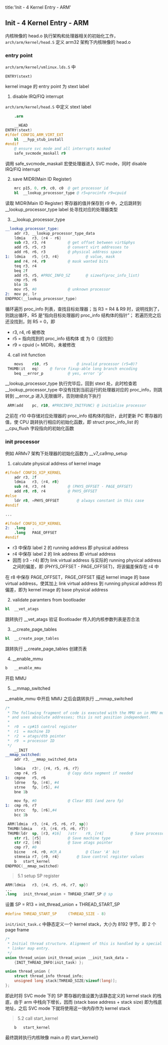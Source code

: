 title:'Init - 4 Kernel Entry - ARM'
## Init - 4 Kernel Entry - ARM

内核映像的 head.o 执行架构和处理器相关的初始化工作，`arch/arm/kernel/head.S` 定义 arm32 架构下内核映像的 head.o


### entry point

`arch/arm/kernel/vmlinux.lds.S` 中

```
ENTRY(stext)
```

kernel image 的 entry point 为 stext label


1. disable IRQ/FIQ interrupt

`arch/arm/kernel/head.S` 中定义 stext label

```s
	.arm

	__HEAD
ENTRY(stext)
#ifdef CONFIG_ARM_VIRT_EXT
	bl	__hyp_stub_install
#endif
	@ ensure svc mode and all interrupts masked
	safe_svcmode_maskall r9
```

调用 safe_svcmode_maskall 宏使处理器进入 SVC mode，同时 disable IRQ/FIQ interrupt


2. save MIDR(Main ID Register)

```s
	mrc	p15, 0, r9, c0, c0	@ get processor id
	bl	__lookup_processor_type @ r5=procinfo r9=cpuid
```

读取 MIDR(Main ID Register) 寄存器的值并保存到 r9 中，之后跳转到 __lookup_processor_type label 处寻找对应的处理器类型


3. __lookup_processor_type

```s
__lookup_processor_type:
	adr	r3, __lookup_processor_type_data
	ldmia	r3, {r4 - r6}
	sub	r3, r3, r4			@ get offset between virt&phys
	add	r5, r5, r3			@ convert virt addresses to
	add	r6, r6, r3			@ physical address space
1:	ldmia	r5, {r3, r4}			@ value, mask
	and	r4, r4, r9			@ mask wanted bits
	teq	r3, r4
	beq	2f
	add	r5, r5, #PROC_INFO_SZ		@ sizeof(proc_info_list)
	cmp	r5, r6
	blo	1b
	mov	r5, #0				@ unknown processor
2:	mov	pc, lr
ENDPROC(__lookup_processor_type)
```

循环遍历 proc_info 列表，查找目标处理器；当 R3 = R4 & R9 时，说明找到了，则跳出循环，R5 是“指向目标处理器的 proc_info 结构体的指针”； 若遍历完之后还没找到，则 R5 = 0，即

- r3, r4, r6 被修改
- r5 = 指向找到的 proc_info 结构体 或 为 0（没找到）
- r9 = cpuid (= MIDR)，未被修改


4. call init function

```s
	movs	r10, r5				@ invalid processor (r5=0)?
 THUMB(it	eq)		@ force fixup-able long branch encoding
	beq	__error_p			@ yes, error 'p'
```

__lookup_processor_type 执行完毕后，回到 stext 处，此时检查若 __lookup_processor_type 中没有找到当前运行的处理器对应的 proc_info，则跳转到 __error_p 进入无限循环，否则继续向下执行


```s
 ARM(add	pc, r10, #PROCINFO_INITFUNC) @ initialise processor
```

之前在 r10 中存储对应处理器的 proc_info 结构体的指针，此时更新 PC 寄存器的值，使 CPU 跳转执行相应的初始化函数，即 struct proc_info_list 的 __cpu_flush 字段指向的初始化函数


### init processor

例如 ARMv7 架构下处理器的初始化函数为 __v7_ca9mp_setup

1. calculate physical address of kernel image

```s
#ifndef CONFIG_XIP_KERNEL
	adr	r3, 2f
	ldmia	r3, {r4, r8}
	sub	r4, r3, r4			@ (PHYS_OFFSET - PAGE_OFFSET)
	add	r8, r8, r4			@ PHYS_OFFSET
#else
	ldr	r8, =PHYS_OFFSET		@ always constant in this case
#endif

...

#ifndef CONFIG_XIP_KERNEL
2:	.long	.
	.long	PAGE_OFFSET
#endif
```

- r3 中保存 label 2 的 running address 即 physical address
- r4 中保存 label 2 的 link address 即 virtual address
- 因而 (r3 - r4) 即为 link virtual address 与实际的 running physical address 之间的偏差，即 (PHYS_OFFSET - PAGE_OFFSET)，将该偏差保存在 r4 中

在 r8 中保存 PAGE_OFFSET，PAGE_OFFSET 描述 kernel image 的 base virtual address，使其加上 link virtual address 到 running physical address 的偏差，即为 kernel image 的 base physical address


2. validate paramters from bootloader

```s
bl	__vet_atags
```

跳转执行 __vet_atags 验证 Bootloader 传入的内核参数列表是否合法


3. __create_page_tables

```s
bl	__create_page_tables 
```

跳转执行 __create_page_tables 创建页表


4. __enable_mmu

```s
b	__enable_mmu
```

开启 MMU


5. __mmap_switched

__enable_mmu 中开启 MMU 之后会跳转执行 __mmap_switched

```s
/*
 * The following fragment of code is executed with the MMU on in MMU mode,
 * and uses absolute addresses; this is not position independent.
 *
 *  r0  = cp#15 control register
 *  r1  = machine ID
 *  r2  = atags/dtb pointer
 *  r9  = processor ID
 */
	__INIT
__mmap_switched:
	adr	r3, __mmap_switched_data

	ldmia	r3!, {r4, r5, r6, r7}
	cmp	r4, r5				@ Copy data segment if needed
1:	cmpne	r5, r6
	ldrne	fp, [r4], #4
	strne	fp, [r5], #4
	bne	1b

	mov	fp, #0				@ Clear BSS (and zero fp)
1:	cmp	r6, r7
	strcc	fp, [r6],#4
	bcc	1b

 ARM(ldmia	r3, {r4, r5, r6, r7, sp})
 THUMB(ldmia	r3, {r4, r5, r6, r7})
 THUMB(ldr	sp, [r3, #16]	)str	r9, [r4]			@ Save processor ID
	str	r1, [r5]			@ Save machine type
	str	r2, [r6]			@ Save atags pointer
	cmp	r7, #0
	bicne	r4, r0, #CR_A			@ Clear 'A' bit
	stmneia	r7, {r0, r4}		@ Save control register values
	b	start_kernel
ENDPROC(__mmap_switched)
```


> 5.1 setup SP register

```s
ARM(ldmia	r3, {r4, r5, r6, r7, sp})
...
.long	init_thread_union + THREAD_START_SP @ sp 
```

设置 SP = R13 = init_thread_union + THREAD_START_SP

```c
#define THREAD_START_SP		(THREAD_SIZE - 8)
```

`init/init_task.c` 中静态定义一个 kernel stack，大小为 8192 字节，即 2 个 page frame

```c
/*
 * Initial thread structure. Alignment of this is handled by a special
 * linker map entry.
 */
union thread_union init_thread_union __init_task_data =
	{INIT_THREAD_INFO(init_task) };
```

```c
union thread_union {
	struct thread_info thread_info;
	unsigned long stack[THREAD_SIZE/sizeof(long)];
};
```

即此时将 SVC mode 下的 SP 寄存器的值设置为该静态定义的 kernel stack 的栈底，由于 arm 中栈向下增长，因而 (stack base address + stack size) 即为栈底地址，之后 SVC mode 下就将使用这一块内存作为 kernel stack


> 5.2 call start_kernel

```
    b	start_kernel
```

最终跳转执行内核映像 main.o 的 start_kernel()


